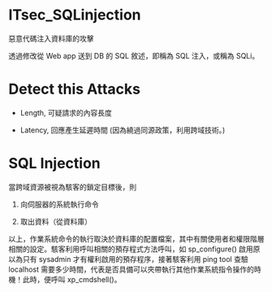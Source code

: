 # ITsec_SQLinjection
惡意代碼注入資料庫的攻擊

透過修改從 Web app 送到 DB 的 SQL 敘述，即稱為 SQL 注入，或稱為 SQLi。

# Detect this Attacks

* Length, 可疑請求的內容長度

* Latency, 回應產生延遲時間 (因為繞過同源政策，利用跨域技術。)

# SQL Injection

當跨域資源被視為駭客的鎖定目標後，則

1. 向伺服器的系統執行命令

2. 取出資料（從資料庫）

以上，作業系統命令的執行取決於資料庫的配置檔案，其中有關使用者和權限階層相關的設定。駭客利用呼叫相關的預存程式方法呼叫，如 sp_configure() 啟用原以為只有 sysadmin 才有權利啟用的預存程序，接著駭客利用 ping tool 查驗 localhost 需要多少時間，代表是否具備可以夾帶執行其他作業系統指令操作的時機！此時，便呼叫 xp_cmdshell()。



